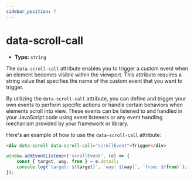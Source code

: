 ```yaml
---
sidebar_position: 7
---
```


# data-scroll-call

-   **Type:** `string`

The `data-scroll-call` attribute enables you to trigger a custom event when an element becomes visible within the viewport. This attribute requires a string value that specifies the name of the custom event that you want to trigger.

By utilizing the `data-scroll-call` attribute, you can define and trigger your own events to perform specific actions or handle certain behaviors when elements scroll into view. These events can be listened to and handled in your JavaScript code using event listeners or any event handling mechanism provided by your framework or library.

Here's an example of how to use the `data-scroll-call` attribute:

```html
<div data-scroll data-scroll-call="scrollEvent">Trigger</div>
```

```js
window.addEventListener('scrollEvent', (e) => {
    const { target, way, from } = e.detail;
    console.log(`target: ${target}`, `way: ${way}`, `from: ${from}`);
});
```